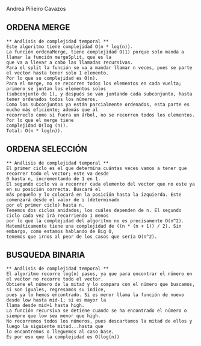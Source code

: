 Andrea Piñeiro Cavazos


## ORDENA MERGE 
	** Análisis de complejidad temporal **
	Este algoritmo tiene complejidad O(n * log(n)). 
	La función ordenaMerge, tiene complejidad O(1) porque solo manda a llamar la función mergeSplit, que es la 
	que va a llevar a cabo las llamadas recursivas. 
	Para el split la función se va a mandar llamar n veces, pues se parte el vector hasta tener solo 1 elemento. 
	Por lo que su complejidad es O(n).
	Para el merge, no se recorren todos los elementos en cada vuelta; primero se juntan los elementos solos 
	(subconjunto de 1), y después se van juntando cada subconjunto, hasta tener ordenados todos los números. 
	Como los subconjuntos ya están parcialmente ordenados, esta parte es mucho más eficiente; además que al 
	recorreclo como si fuera un árbol, no se recorren todos los elementos. Por lo que el merge tiene 
	complejidad O(log (n)).
	Total: O(n * log(n)).


## ORDENA SELECCIÓN
	** Análisis de complejidad temporal **
	El primer ciclo es el que determina cuántas veces vamos a tener que recorrer todo el vector; este va desde 
	0 hasta n, incrementando de 1 en 1. 
	El segundo ciclo va a recorrer cada elemento del vector que no este ya en su posición correcta. Buscará el 
	más pequeño y lo colocará en la posición hasta la izquierda. Este comenzará desde el valor de i (determinado 
	por el primer ciclo) hasta n. 
	Tenemos dos ciclos anidados; los cuáles dependen de n. El segundo ciclo cada vez irá recorriendo 1 menos 
	por lo que la complejidad del algoritmo no es precisamente O(n^2). 
	Matemáticamente tiene una complejidad de ((n * (n + 1)) / 2). Sin embargo, como estamos hablando de Big O, 
	tenemos que irnos al peor de los casos que sería O(n^2). 


## BUSQUEDA BINARIA 
	** Análisis de complejidad temporal **
	El algoritmo recorre log(n) pasos, ya que para encontrar el número en el vector no recorre todo el vector. 
	Obtiene el número de la mitad y lo compara con el número que buscamos, si son iguales, regresamos su índice, 
	pues ya lo hemos encontrado. Si es menor llama la función de nuevo desde low hasta mid-1; si es mayor la 
	llama desde mid+1 hasta high. 
	La función recursiva se detiene cuando se ha encontrado el número o siempre que low sea menor que high. 
	No recorremos todos los números, pues descartamos la mitad de ellos y luego la siguiente mitad...hasta que 
	lo encontremos o lleguemos al caso base.
	Es por eso que la complejidad es O(log(n))
